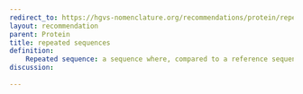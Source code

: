 ```yaml
---
redirect_to: https://hgvs-nomenclature.org/recommendations/protein/repeated/
layout: recommendation
parent: Protein
title: repeated sequences
definition: 
    Repeated sequence: a sequence where, compared to a reference sequence, a segment of <b>one or more</b> amino acids (the repeat unit) is present several times, one after the other..
discussion:
    
---
```



